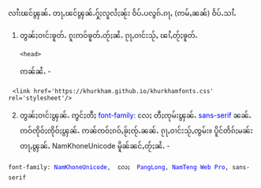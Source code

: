 လၢႆးၽင်ၾွၼ်ႉ တႃႇၽင်ၾွၼ်ႉႁႂ်ႈလူလႆႈၼႂ်း ဝႅပ်ႉပလွၵ်ႉၵႃႇ (ဢမ်ႇၼၼ်) ဝႅပ်ႉသၢႆႉ
1. တွၼ်ႈဝၢင်းၶူတ်ႉ
ၵူးဢဝ်ၶူတ်ႉတႂ်ႈၼႆႉ ၵႂႃႇဝၢင်းသႂ်ႇ ၽၢႆႇတႂ်ႈၶူတ်ႉ <pre id="codeNormalTab"> <code class="html" id="codeNormal">&lt;head&gt;</code></pre>  ဢၼ်ၼႆႉ -

<pre id="codeNormalTab"> <code class="html" id="codeNormal">&lt;link href='https://khurkham.github.io/khurkhamfonts.css' rel='stylesheet'/&gt;</code></pre>

2. တွၼ်ႈဝၢင်းၾွၼ်ႉ
ဢွင်ႈတီႈ <font color="blue"> font-family: </font>  လႄႈ တီႈၸုမ်းၾွၼ်ႉ <font color="blue"> sans-serif </font>  ၼၼ်ႉ ဢဝ်ၸိုဝ်ႈၸိုဝ်ႈၾွၼ်ႉ ဢၼ်ၸဝ်ႈၵဝ်ႇၶႂ်ႈၸႂ်ႉၼၼ်ႉ ၵႂႃႇဝၢင်းသႂ်ႇၸွမ်း။
ပိူင်တႅၵ်ႈမၼ်းတႃႇၾွၼ်ႉ NamKhoneUnicode မိူၼ်ၼင်ႇတႂ်ႈၼႆႉ -

<pre id="codeImportTab"><code class="css" id="codeImport">font-family: <font color="blue">NamKhoneUnicode</font>,  <font style="font-family:GreatHorKham Yangon">လႄႈ</font>  <font color="blue">PangLong</font>, <font color="blue">NamTeng Web Pro</font>, sans-serif</code></pre>
